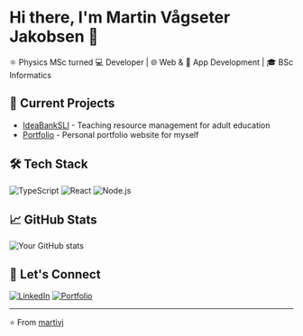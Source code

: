 # Hi there, I'm Martin Vågseter Jakobsen 👋

⚛️ Physics MSc turned 💻 Developer | 🌐 Web & 📱 App Development | 🎓 BSc Informatics

## 🔭 Current Projects
- [IdeaBankSLI](https://github.com/martivj/IdeaBankSLI) - Teaching resource management for adult education
- [Portfolio](https://github.com/martivj/Portfolio) - Personal portfolio website for myself

## 🛠️ Tech Stack
![TypeScript](https://img.shields.io/badge/-TypeScript-3178C6?style=flat-square&logo=typescript&logoColor=white)
![React](https://img.shields.io/badge/-React-61DAFB?style=flat-square&logo=react&logoColor=black)
![Node.js](https://img.shields.io/badge/-Node.js-339933?style=flat-square&logo=node.js&logoColor=white)

## 📈 GitHub Stats
![Your GitHub stats](https://github-readme-stats.vercel.app/api?username=martivj&show_icons=true&theme=dracula)

## 🤝 Let's Connect
[![LinkedIn](https://img.shields.io/badge/-LinkedIn-0077B5?style=flat-square&logo=linkedin&logoColor=white)](https://linkedin.com/in/martin-vågseter-jakobsen-57157a224/)
[![Portfolio](https://img.shields.io/badge/-Portfolio-000000?style=flat-square&logo=react&logoColor=white)](https://martivj.com)

---
⭐️ From [martivj](https://github.com/martivj)
